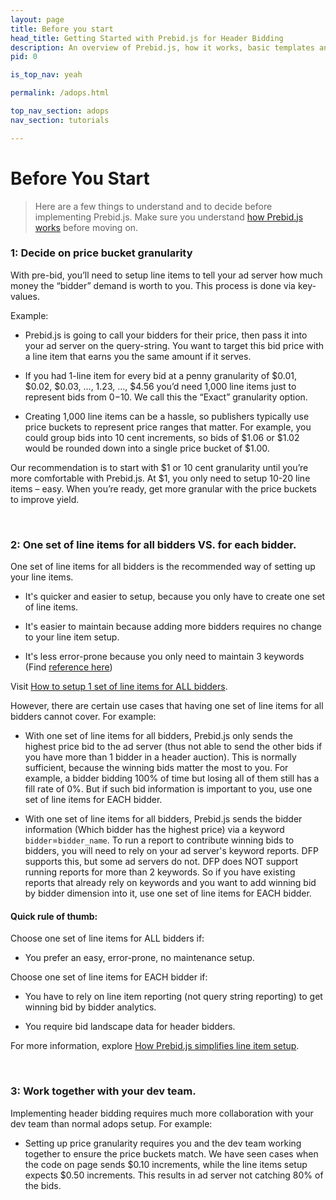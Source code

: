 ```yaml
---
layout: page
title: Before you start
head_title: Getting Started with Prebid.js for Header Bidding
description: An overview of Prebid.js, how it works, basic templates and examples, and more.
pid: 0

is_top_nav: yeah

permalink: /adops.html

top_nav_section: adops
nav_section: tutorials

---
```


<div class="bs-docs-section" markdown="1">

# Before You Start

> Here are a few things to understand and to decide before implementing Prebid.js. Make sure you understand [how Prebid.js works](/overview/intro.html) before moving on.

### 1: Decide on price bucket granularity

With pre-bid, you’ll need to setup line items to tell your ad server how much money the “bidder” demand is worth to you. This process is done via key-values.

Example:


* Prebid.js is going to call your bidders for their price, then pass it into your ad server on the query-string. You want to target this bid price with a line item that earns you the same amount if it serves.

* If you had 1-line item for every bid at a penny granularity of $0.01, $0.02, $0.03, ..., 1.23, ..., $4.56 you’d need 1,000 line items just to represent bids from $0-$10. We call this the “Exact” granularity option.

* Creating 1,000 line items can be a hassle, so publishers typically use price buckets to represent price ranges that matter. For example, you could group bids into 10 cent increments, so bids of $1.06 or $1.02 would be rounded down into a single price bucket of $1.00.

Our recommendation is to start with $1 or 10 cent granularity until you’re more comfortable with Prebid.js. At $1, you only need to setup 10-20 line items – easy. When you’re ready, get more granular with the price buckets to improve yield.

<br>

### 2: One set of line items for all bidders VS. for each bidder.

One set of line items for all bidders is the recommended way of setting up your line items. 

- It's quicker and easier to setup, because you only have to create one set of line items.

- It's easier to maintain because adding more bidders requires no change to your line item setup.

- It's less error-prone because you only need to maintain 3 keywords (Find [reference here](/dev-docs/publisher-api-reference.html#default-keywords))

Visit [How to setup 1 set of line items for ALL bidders](/adops/step-by-step.html).

However, there are certain use cases that having one set of line items for all bidders cannot cover. For example:

- With one set of line items for all bidders, Prebid.js only sends the highest price bid to the ad server (thus not able to send the other bids if you have more than 1 bidder in a header auction). This is normally sufficient, because the winning bids matter the most to you. For example, a bidder bidding 100% of time but losing all of them still has a fill rate of 0%. But if such bid information is important to you, use one set of line items for EACH bidder. 

- With one set of line items for all bidders, Prebid.js sends the bidder information (Which bidder has the highest price) via a keyword `bidder`=`bidder_name`. To run a report to contribute winning bids to bidders, you will need to rely on your ad server's keyword reports. DFP supports this, but some ad servers do not. DFP does NOT support running reports for more than 2 keywords. So if you have existing reports that already rely on keywords and you want to add winning bid by bidder dimension into it, use one set of line items for EACH bidder.

#### Quick rule of thumb:

Choose one set of line items for ALL bidders if:

 - You prefer an easy, error-prone, no maintenance setup.

Choose one set of line items for EACH bidder if:

- You have to rely on line item reporting (not query string reporting) to get winning bid by bidder analytics.

- You require bid landscape data for header bidders.

<!-- Visit [How to setup 1 set of line items for EACH bidder](). -->

For more information, explore [How Prebid.js simplifies line item setup](/overview/how-to-simplify-line-item-setup.html).

<br>

### 3: Work together with your dev team.

Implementing header bidding requires much more collaboration with your dev team than normal adops setup. For example:

- Setting up price granularity requires you and the dev team working together to ensure the price buckets match. We have seen cases when the code on page sends $0.10 increments, while the line items setup expects $0.50 increments. This results in ad server not catching 80% of the bids. 



